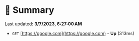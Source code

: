 # 📖 Summary
Last updated: **3/7/2023, 6:27:00 AM**

- `GET` [https://google.com](https://google.com) - **Up** (313ms)
